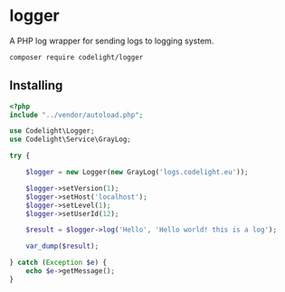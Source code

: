 # logger
A PHP log wrapper for sending logs to logging system.

```bash
composer require codelight/logger
```

## Installing

```php
<?php
include "../vendor/autoload.php";

use Codelight\Logger;
use Codelight\Service\GrayLog;

try {

    $logger = new Logger(new GrayLog('logs.codelight.eu'));

    $logger->setVersion(1);
    $logger->setHost('localhost');
    $logger->setLevel(1);
    $logger->setUserId(12);

    $result = $logger->log('Hello', 'Hello world! this is a log');

    var_dump($result);

} catch (Exception $e) {
    echo $e->getMessage();
}
```